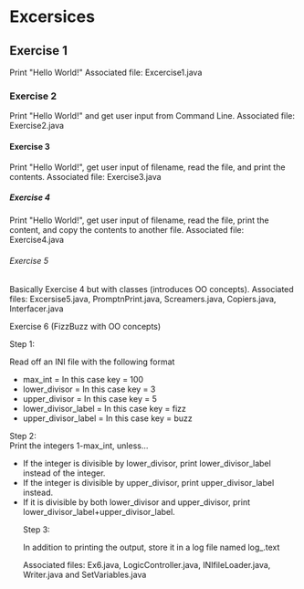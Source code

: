 <h1>Excersices</h>
<h2>Exercise 1</h2>

Print "Hello World!" 
Associated file: Excercise1.java

<h3>Exercise 2</h3>

Print "Hello World!" and get user input from Command Line. 
Associated file: Exercise2.java

<h4>Exercise 3</h4>

Print "Hello World!", get user input of filename, read the file, and print the contents. 
Associated file: Exercise3.java

<h5>Exercise 4</h5>

Print "Hello World!", get user input of filename, read the file, print the content, and copy the contents to another file.
Associated file: Exercise4.java

<h6>Exercise 5</h6>

Basically Exercise 4 but with classes (introduces OO concepts). 
Associated files: Excersise5.java, PromptnPrint.java, Screamers.java, Copiers.java, Interfacer.java


<h7>Exercise 6 (FizzBuzz with OO concepts)</h7>

Step 1: 
<p>Read off an INI file with the following format </p>
<ul>
  <li> max_int = In this case key = 100 </li>
  <li>lower_divisor = In this case key = 3 </li>
  <li>upper_divisor = In this case key = 5 </li>
  <li>lower_divisor_label = In this case key = fizz </li>
  <li>upper_divisor_label = In this case key = buzz </li>
</ul>
Step 2: <br />
Print the integers 1-max_int, unless...<br />
<ul>
<li>If the integer is divisible by lower_divisor, print lower_divisor_label instead of the integer.</li>
<li>If the integer is divisible by upper_divisor, print upper_divisor_label instead.</li>
<li>If it is divisible by both lower_divisor and upper_divisor, print lower_divisor_label+upper_divisor_label.</li>

Step 3: 
<p>In addition to printing the output, store it in a log file named log_.text</p>

<p>Associated files: Ex6.java, LogicController.java, INIfileLoader.java, Writer.java and SetVariables.java</p>
